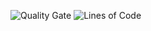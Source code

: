 ![Quality Gate](https://sonarcloud.io/api/project_badges/measure?project=my-spring-boot-app&metric=alert_status)
![Lines of Code](https://sonarcloud.io/api/project_badges/measure?project=my-spring-boot-app&metric=ncloc)
